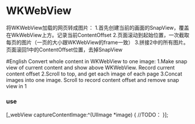 # WKWebView
将WKWebView加载的网页转成图片：
1.首先创建当前的画面的SnapView，覆盖在WkWebView上方。记录当前ContentOffset
2.页面滚动到起始位置，一次截取每页的图片（一页的大小跟WKWebView的frame一致）
3.拼接2中的所有图片。页面滚回1中的ContentOffset位置，去掉SnapView

#English
Convert whole content in WKWebView to one image:
1.Make snap view of current content and show above WKWebView. Record current content offset
2.Scroll to top, and get each image of each page
3.Concat images into one image. Scroll to record content offset and remove snap view in 1

### use
[_webView captureContentImage:^(UIImage *image) {
  //TODO：
}]; 
